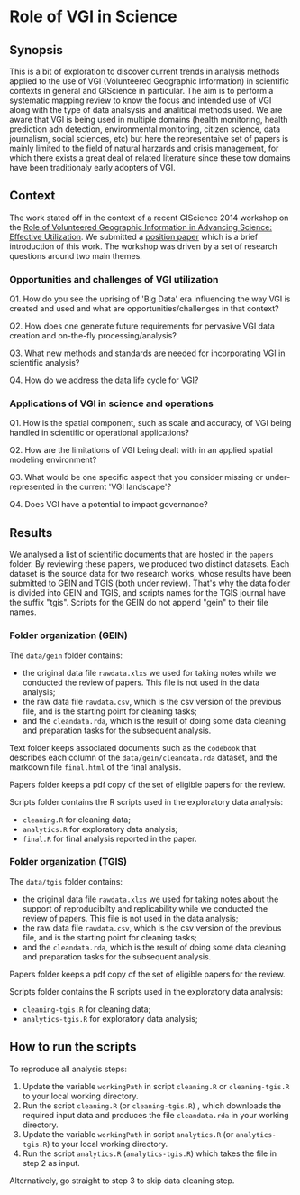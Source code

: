 # Role of VGI in Science

## Synopsis
This is a bit of exploration to discover current trends in analysis methods applied to the use of VGI (Volunteered Geographic Information) in scientific contexts in general and GIScience in particular. The aim is to perform a systematic mapping review to know the focus and intended use of VGI along with the type of data analsysis and analitical methods used. We are aware that VGI is being used in multiple domains (health monitoring, health prediction adn detection, environmental monitoring, citizen science, data journalism, social sciences, etc) but here the representaive set of papers is mainly limited to the field of natural harzards and crisis management, for which there exists a great deal of related literature since these tow domains have been traditionaly early adopters of VGI.

## Context
The work stated off in the context of a recent GIScience 2014 workshop on the [Role of Volunteered Geographic Information in Advancing Science: Effective Utilization](http://web.ornl.gov/sci/gist/workshops/2014/index.shtml). We submitted a [position paper](https://web.ornl.gov/registration_resumes/GIScience@workshop-submitted.pdf) which is a brief introduction of this work. The workshop was driven by a set of research questions around two main themes. 

### Opportunities and challenges of VGI utilization

Q1. How do you see the uprising of 'Big Data' era influencing the way VGI is created and used and what are opportunities/challenges in that context?

Q2. How does one generate future requirements for pervasive VGI data creation and on-the-fly processing/analysis?

Q3. What new methods and standards are needed for incorporating VGI in scientific analysis?

Q4. How do we address the data life cycle for VGI?

 
### Applications of VGI in science and operations
 
Q1. How is the spatial component, such as scale and accuracy, of VGI being handled in scientific or operational applications?

Q2. How are the limitations of VGI being dealt with in an applied spatial modeling environment?

Q3. What would be one specific aspect that you consider missing or under-represented in the current 'VGI landscape'?

Q4. Does VGI have a potential to impact governance?

## Results

We analysed a list of scientific documents that are hosted in the `papers` folder. By reviewing these papers, we produced two distinct datasets. Each dataset is the source data for two research works, whose results have been submitted to GEIN and TGIS (both under review). That's why the data folder is divided into GEIN and TGIS, and scripts names for the TGIS journal have the suffix "tgis". Scripts for the GEIN do not append "gein" to their file names. 

### Folder organization (GEIN)

The `data/gein` folder contains: 
* the original data file `rawdata.xlxs` we used for taking notes while we conducted the review of papers. This file is not used in the data analysis; 
* the raw data file `rawdata.csv`, which is the csv version of the previous file, and is the starting point for cleaning tasks; 
* and the `cleandata.rda`, which is the result of doing some data cleaning and preparation tasks for the subsequent analysis.  

Text folder keeps associated documents such as the `codebook` that describes each column of the `data/gein/cleandata.rda` dataset, and the markdown file `final.html` of the final analysis.

Papers folder keeps a pdf copy of the set of eligible papers for the review.

Scripts folder contains the R scripts used in the exploratory data analysis:
* `cleaning.R` for cleaning data;
* `analytics.R` for exploratory data analysis;
* `final.R` for final analysis reported in the paper.

### Folder organization (TGIS)

The `data/tgis` folder contains: 
* the original data file `rawdata.xlxs` we used for taking notes about the support of reproducibilty and replicability  while we conducted the review of papers. This file is not used in the data analysis; 
* the raw data file `rawdata.csv`, which is the csv version of the previous file, and is the starting point for cleaning tasks; 
* and the `cleandata.rda`, which is the result of doing some data cleaning and preparation tasks for the subsequent analysis.  

Papers folder keeps a pdf copy of the set of eligible papers for the review.

Scripts folder contains the R scripts used in the exploratory data analysis:
* `cleaning-tgis.R` for cleaning data;
* `analytics-tgis.R` for exploratory data analysis; 

## How to run the scripts

To reproduce all analysis steps:

1. Update the variable `workingPath` in script `cleaning.R` or `cleaning-tgis.R` to your local working directory.
2. Run the script `cleaning.R` (or `cleaning-tgis.R`) , which downloads the required input data and produces the file `cleandata.rda` in your working directory.  
3. Update the variable `workingPath` in script `analytics.R` (or `analytics-tgis.R`) to your local working directory.
4. Run the script `analytics.R` (`analytics-tgis.R`) which takes the file in step 2 as input. 

Alternatively, go straight to step 3 to skip data cleaning step.

